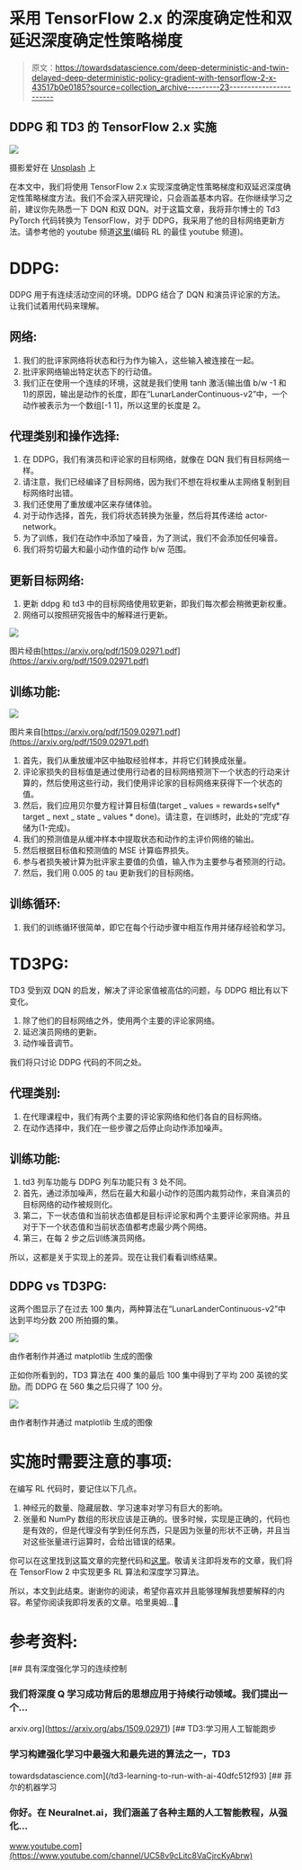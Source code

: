 # 采用 TensorFlow 2.x 的深度确定性和双延迟深度确定性策略梯度

> 原文：<https://towardsdatascience.com/deep-deterministic-and-twin-delayed-deep-deterministic-policy-gradient-with-tensorflow-2-x-43517b0e0185?source=collection_archive---------23----------------------->

## DDPG 和 TD3 的 TensorFlow 2.x 实施

![](img/04e7614a6382e8414428e3ca8c470c01.png)

摄影爱好在 [Unsplash](https://unsplash.com/s/photos/robot?utm_source=unsplash&utm_medium=referral&utm_content=creditCopyText) 上

在本文中，我们将使用 TensorFlow 2.x 实现深度确定性策略梯度和双延迟深度确定性策略梯度方法。我们不会深入研究理论，只会涵盖基本内容。在你继续学习之前，建议你先熟悉一下 DQN 和双 DQN。对于这篇文章，我将菲尔博士的 Td3 PyTorch 代码转换为 TensorFlow，对于 DDPG，我采用了他的目标网络更新方法。请参考他的 youtube 频道[这里](https://www.youtube.com/channel/UC58v9cLitc8VaCjrcKyAbrw)(编码 RL 的最佳 youtube 频道)。

# DDPG:

DDPG 用于有连续活动空间的环境。DDPG 结合了 DQN 和演员评论家的方法。让我们试着用代码来理解。

## 网络:

1.  我们的批评家网络将状态和行为作为输入，这些输入被连接在一起。
2.  批评家网络输出特定状态下的行动值。
3.  我们正在使用一个连续的环境，这就是我们使用 tanh 激活(输出值 b/w -1 和 1)的原因，输出是动作的长度，即在“LunarLanderContinuous-v2”中，一个动作被表示为一个数组[-1 1]，所以这里的长度是 2。

## 代理类别和操作选择:

1.  在 DDPG，我们有演员和评论家的目标网络，就像在 DQN 我们有目标网络一样。
2.  请注意，我们已经编译了目标网络，因为我们不想在将权重从主网络复制到目标网络时出错。
3.  我们还使用了重放缓冲区来存储体验。
4.  对于动作选择，首先，我们将状态转换为张量，然后将其传递给 actor-network。
5.  为了训练，我们在动作中添加了噪音，为了测试，我们不会添加任何噪音。
6.  我们将剪切最大和最小动作值的动作 b/w 范围。

## 更新目标网络:

1.  更新 ddpg 和 td3 中的目标网络使用软更新，即我们每次都会稍微更新权重。
2.  网络可以按照研究报告中的解释进行更新。

![](img/f267d572f2ff49319eb0a5e5138b047f.png)

图片经由[https://arxiv.org/pdf/1509.02971.pdf](https://arxiv.org/pdf/1509.02971.pdf)

## 训练功能:

![](img/a9d5979edf3781011d0871b899670608.png)

图片来自[https://arxiv.org/pdf/1509.02971.pdf](https://arxiv.org/pdf/1509.02971.pdf)

1.  首先，我们从重放缓冲区中抽取经验样本，并将它们转换成张量。
2.  评论家损失的目标值是通过使用行动者的目标网络预测下一个状态的行动来计算的，然后使用这些行动，我们使用评论家的目标网络来获得下一个状态的值。
3.  然后，我们应用贝尔曼方程计算目标值(target _ values = rewards+selfγ* target _ next _ state _ values * done)。请注意，在训练时，此处的“完成”存储为(1-完成)。
4.  我们的预测值是从缓冲样本中提取状态和动作的主评价网络的输出。
5.  然后根据目标值和预测值的 MSE 计算临界损失。
6.  参与者损失被计算为批评家主要值的负值，输入作为主要参与者预测的行动。
7.  然后，我们用 0.005 的 tau 更新我们的目标网络。

## 训练循环:

1.  我们的训练循环很简单，即它在每个行动步骤中相互作用并储存经验和学习。

# TD3PG:

TD3 受到双 DQN 的启发，解决了评论家值被高估的问题，与 DDPG 相比有以下变化。

1.  除了他们的目标网络之外，使用两个主要的评论家网络。
2.  延迟演员网络的更新。
3.  动作噪音调节。

我们将只讨论 DDPG 代码的不同之处。

## 代理类别:

1.  在代理课程中，我们有两个主要的评论家网络和他们各自的目标网络。
2.  在动作选择中，我们在一些步骤之后停止向动作添加噪声。

## 训练功能:

1.  td3 列车功能与 DDPG 列车功能只有 3 处不同。
2.  首先，通过添加噪声，然后在最大和最小动作的范围内裁剪动作，来自演员的目标网络的动作被规则化。
3.  第二，下一状态值和当前状态值都是目标评论家和两个主要评论家网络。并且对于下一个状态值和当前状态值都考虑最少两个网络。
4.  第三，在每 2 步之后训练演员网络。

所以，这都是关于实现上的差异。现在让我们看看训练结果。

## DDPG vs TD3PG:

这两个图显示了在过去 100 集内，两种算法在“LunarLanderContinuous-v2”中达到平均分数 200 所拍摄的集。

![](img/90dbfaff0e5a13a7273aae625ca11214.png)

由作者制作并通过 matplotlib 生成的图像

正如你所看到的，TD3 算法在 400 集的最后 100 集中得到了平均 200 英镑的奖励。而 DDPG 在 560 集之后只得了 100 分。

![](img/e38838643e7d1361fb30b21d2764a753.png)

由作者制作并通过 matplotlib 生成的图像

# 实施时需要注意的事项:

在编写 RL 代码时，要记住以下几点。

1.  神经元的数量、隐藏层数、学习速率对学习有巨大的影响。
2.  张量和 NumPy 数组的形状应该是正确的。很多时候，实现是正确的，代码也是有效的，但是代理没有学到任何东西，只是因为张量的形状不正确，并且当对这些张量进行运算时，会给出错误的结果。

你可以在这里找到这篇文章的完整代码和[这里](https://github.com/abhisheksuran/Reinforcement_Learning/blob/master/td3withtau.ipynb)。敬请关注即将发布的文章，我们将在 TensorFlow 2 中实现更多 RL 算法和深度学习算法。

所以，本文到此结束。谢谢你的阅读，希望你喜欢并且能够理解我想要解释的内容。希望你阅读我即将发表的文章。哈里奥姆…🙏

# 参考资料:

 [## 具有深度强化学习的连续控制

### 我们将深度 Q 学习成功背后的思想应用于持续行动领域。我们提出一个…

arxiv.org](https://arxiv.org/abs/1509.02971) [](/td3-learning-to-run-with-ai-40dfc512f93) [## TD3:学习用人工智能跑步

### 学习构建强化学习中最强大和最先进的算法之一，TD3

towardsdatascience.com](/td3-learning-to-run-with-ai-40dfc512f93) [](https://www.youtube.com/channel/UC58v9cLitc8VaCjrcKyAbrw) [## 菲尔的机器学习

### 你好。在 Neuralnet.ai，我们涵盖了各种主题的人工智能教程，从强化…

www.youtube.com](https://www.youtube.com/channel/UC58v9cLitc8VaCjrcKyAbrw)